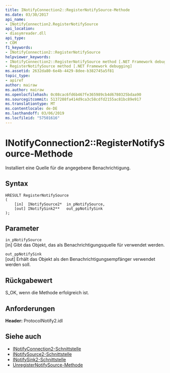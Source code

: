 ```yaml
---
title: INotifyConnection2::RegisterNotifySource-Methode
ms.date: 03/30/2017
api_name:
- INotifyConnection2.RegisterNotifySource
api_location:
- diasymreader.dll
api_type:
- COM
f1_keywords:
- INotifyConnection2::RegisterNotifySource
helpviewer_keywords:
- INotifyConnection2::RegisterNotifySource method [.NET Framework debugging]
- RegisterNotifySource method [.NET Framework debugging]
ms.assetid: 2632da80-6e4b-4429-8dee-b382745a5f81
topic_type:
- apiref
author: mairaw
ms.author: mairaw
ms.openlocfilehash: 0c08cac6fd6b467fe365989cb4d6780325bdaa90
ms.sourcegitcommit: 5137208fa414d9ca3c58cdfd2155ac81bc89e917
ms.translationtype: MT
ms.contentlocale: de-DE
ms.lasthandoff: 03/06/2019
ms.locfileid: "57501616"
---
```

# <a name="inotifyconnection2registernotifysource-method"></a>INotifyConnection2::RegisterNotifySource-Methode
Installiert eine Quelle für die angegebene Benachrichtigung.  
  
## <a name="syntax"></a>Syntax  
  
```  
HRESULT RegisterNotifySource  
(  
    [in]  INotifySource2*  in_pNotifySource,  
    [out] INotifySink2**   out_ppNotifySink  
);  
```  
  
## <a name="parameters"></a>Parameter  
 `in_pNotifySource`  
 [in] Gibt das Objekt, das als Benachrichtigungsquelle für verwendet werden.  
  
 `out_ppNotifySink`  
 [out] Erhält das Objekt als den Benachrichtigungsempfänger verwendet werden soll.  
  
## <a name="return-value"></a>Rückgabewert  
 S_OK, wenn die Methode erfolgreich ist.  
  
## <a name="requirements"></a>Anforderungen  
 **Header:** ProtocolNotify2.idl  
  
## <a name="see-also"></a>Siehe auch
- [INotifyConnection2-Schnittstelle](../../../../docs/framework/unmanaged-api/diagnostics/inotifyconnection2-interface.md)
- [INotifySource2-Schnittstelle](../../../../docs/framework/unmanaged-api/diagnostics/inotifysource2-interface.md)
- [INotifySink2-Schnittstelle](../../../../docs/framework/unmanaged-api/diagnostics/inotifysink2-interface.md)
- [UnregisterNotifySource-Methode](../../../../docs/framework/unmanaged-api/diagnostics/inotifyconnection2-unregisternotifysource-method.md)
